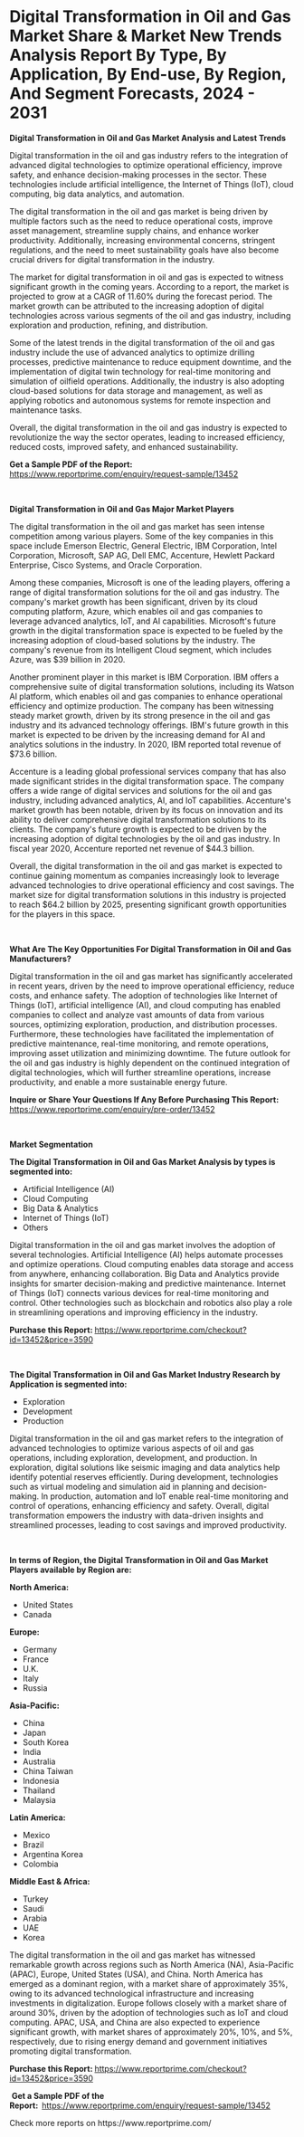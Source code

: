<p><h1>Digital Transformation in Oil and Gas Market Share & Market New Trends Analysis Report By Type, By Application, By End-use, By Region, And Segment Forecasts, 2024 - 2031</h1></p><p><strong>Digital Transformation in Oil and Gas Market Analysis and Latest Trends</strong></p>
<p><p>Digital transformation in the oil and gas industry refers to the integration of advanced digital technologies to optimize operational efficiency, improve safety, and enhance decision-making processes in the sector. These technologies include artificial intelligence, the Internet of Things (IoT), cloud computing, big data analytics, and automation.</p><p>The digital transformation in the oil and gas market is being driven by multiple factors such as the need to reduce operational costs, improve asset management, streamline supply chains, and enhance worker productivity. Additionally, increasing environmental concerns, stringent regulations, and the need to meet sustainability goals have also become crucial drivers for digital transformation in the industry.</p><p>The market for digital transformation in oil and gas is expected to witness significant growth in the coming years. According to a report, the market is projected to grow at a CAGR of 11.60% during the forecast period. The market growth can be attributed to the increasing adoption of digital technologies across various segments of the oil and gas industry, including exploration and production, refining, and distribution.</p><p>Some of the latest trends in the digital transformation of the oil and gas industry include the use of advanced analytics to optimize drilling processes, predictive maintenance to reduce equipment downtime, and the implementation of digital twin technology for real-time monitoring and simulation of oilfield operations. Additionally, the industry is also adopting cloud-based solutions for data storage and management, as well as applying robotics and autonomous systems for remote inspection and maintenance tasks.</p><p>Overall, the digital transformation in the oil and gas industry is expected to revolutionize the way the sector operates, leading to increased efficiency, reduced costs, improved safety, and enhanced sustainability.</p></p>
<p><strong>Get a Sample PDF of the Report:&nbsp;</strong> <a href="https://www.reportprime.com/enquiry/request-sample/13452">https://www.reportprime.com/enquiry/request-sample/13452</a></p>
<p>&nbsp;</p>
<p><strong>Digital Transformation in Oil and Gas Major Market Players</strong></p>
<p><p>The digital transformation in the oil and gas market has seen intense competition among various players. Some of the key companies in this space include Emerson Electric, General Electric, IBM Corporation, Intel Corporation, Microsoft, SAP AG, Dell EMC, Accenture, Hewlett Packard Enterprise, Cisco Systems, and Oracle Corporation.</p><p>Among these companies, Microsoft is one of the leading players, offering a range of digital transformation solutions for the oil and gas industry. The company's market growth has been significant, driven by its cloud computing platform, Azure, which enables oil and gas companies to leverage advanced analytics, IoT, and AI capabilities. Microsoft's future growth in the digital transformation space is expected to be fueled by the increasing adoption of cloud-based solutions by the industry. The company's revenue from its Intelligent Cloud segment, which includes Azure, was $39 billion in 2020.</p><p>Another prominent player in this market is IBM Corporation. IBM offers a comprehensive suite of digital transformation solutions, including its Watson AI platform, which enables oil and gas companies to enhance operational efficiency and optimize production. The company has been witnessing steady market growth, driven by its strong presence in the oil and gas industry and its advanced technology offerings. IBM's future growth in this market is expected to be driven by the increasing demand for AI and analytics solutions in the industry. In 2020, IBM reported total revenue of $73.6 billion.</p><p>Accenture is a leading global professional services company that has also made significant strides in the digital transformation space. The company offers a wide range of digital services and solutions for the oil and gas industry, including advanced analytics, AI, and IoT capabilities. Accenture's market growth has been notable, driven by its focus on innovation and its ability to deliver comprehensive digital transformation solutions to its clients. The company's future growth is expected to be driven by the increasing adoption of digital technologies by the oil and gas industry. In fiscal year 2020, Accenture reported net revenue of $44.3 billion.</p><p>Overall, the digital transformation in the oil and gas market is expected to continue gaining momentum as companies increasingly look to leverage advanced technologies to drive operational efficiency and cost savings. The market size for digital transformation solutions in this industry is projected to reach $64.2 billion by 2025, presenting significant growth opportunities for the players in this space.</p></p>
<p>&nbsp;</p>
<p><strong>What Are The Key Opportunities For Digital Transformation in Oil and Gas Manufacturers?</strong></p>
<p><p>Digital transformation in the oil and gas market has significantly accelerated in recent years, driven by the need to improve operational efficiency, reduce costs, and enhance safety. The adoption of technologies like Internet of Things (IoT), artificial intelligence (AI), and cloud computing has enabled companies to collect and analyze vast amounts of data from various sources, optimizing exploration, production, and distribution processes. Furthermore, these technologies have facilitated the implementation of predictive maintenance, real-time monitoring, and remote operations, improving asset utilization and minimizing downtime. The future outlook for the oil and gas industry is highly dependent on the continued integration of digital technologies, which will further streamline operations, increase productivity, and enable a more sustainable energy future.</p></p>
<p><strong>Inquire or Share Your Questions If Any Before Purchasing This Report:</strong> <a href="https://www.reportprime.com/enquiry/pre-order/13452">https://www.reportprime.com/enquiry/pre-order/13452</a></p>
<p>&nbsp;</p>
<p><strong>Market Segmentation</strong></p>
<p><strong>The Digital Transformation in Oil and Gas Market Analysis by types is segmented into:</strong></p>
<p><ul><li>Artificial Intelligence (AI)</li><li>Cloud Computing</li><li>Big Data & Analytics</li><li>Internet of Things (IoT)</li><li>Others</li></ul></p>
<p><p>Digital transformation in the oil and gas market involves the adoption of several technologies. Artificial Intelligence (AI) helps automate processes and optimize operations. Cloud computing enables data storage and access from anywhere, enhancing collaboration. Big Data and Analytics provide insights for smarter decision-making and predictive maintenance. Internet of Things (IoT) connects various devices for real-time monitoring and control. Other technologies such as blockchain and robotics also play a role in streamlining operations and improving efficiency in the industry.</p></p>
<p><strong>Purchase this Report:&nbsp;</strong><a href="https://www.reportprime.com/checkout?id=13452&price=3590">https://www.reportprime.com/checkout?id=13452&price=3590</a></p>
<p>&nbsp;</p>
<p><strong>The Digital Transformation in Oil and Gas Market Industry Research by Application is segmented into:</strong></p>
<p><ul><li>Exploration</li><li>Development</li><li>Production</li></ul></p>
<p><p>Digital transformation in the oil and gas market refers to the integration of advanced technologies to optimize various aspects of oil and gas operations, including exploration, development, and production. In exploration, digital solutions like seismic imaging and data analytics help identify potential reserves efficiently. During development, technologies such as virtual modeling and simulation aid in planning and decision-making. In production, automation and IoT enable real-time monitoring and control of operations, enhancing efficiency and safety. Overall, digital transformation empowers the industry with data-driven insights and streamlined processes, leading to cost savings and improved productivity.</p></p>
<p>&nbsp;</p>
<p><strong>In terms of Region, the Digital Transformation in Oil and Gas Market Players available by Region are:</strong></p>
<p>
    <p> <strong> North America: </strong>
        <ul>
            <li>United States</li>
            <li>Canada</li>
        </ul>
        </p> 
    <p> <strong> Europe: </strong>
        <ul>
            <li>Germany</li>
            <li>France</li>
            <li>U.K.</li>
            <li>Italy</li>
            <li>Russia</li>
        </ul>
        </p> 
    <p> <strong> Asia-Pacific: </strong>
        <ul>
            <li>China</li>
            <li>Japan</li>
            <li>South Korea</li>
            <li>India</li>
            <li>Australia</li>
            <li>China Taiwan</li>
            <li>Indonesia</li>
            <li>Thailand</li>
            <li>Malaysia</li>
        </ul>
        </p> 
    <p> <strong> Latin America: </strong>
        <ul>
            <li>Mexico</li>
            <li>Brazil</li>
            <li>Argentina Korea</li>
            <li>Colombia</li>
        </ul>
        </p> 
    <p> <strong> Middle East & Africa: </strong>
        <ul>
            <li>Turkey</li>
            <li>Saudi</li>
            <li>Arabia</li>
            <li>UAE</li>
            <li>Korea</li>
        </ul>
    </p>
    </p>
<p><p>The digital transformation in the oil and gas market has witnessed remarkable growth across regions such as North America (NA), Asia-Pacific (APAC), Europe, United States (USA), and China. North America has emerged as a dominant region, with a market share of approximately 35%, owing to its advanced technological infrastructure and increasing investments in digitalization. Europe follows closely with a market share of around 30%, driven by the adoption of technologies such as IoT and cloud computing. APAC, USA, and China are also expected to experience significant growth, with market shares of approximately 20%, 10%, and 5%, respectively, due to rising energy demand and government initiatives promoting digital transformation.</p></p>
<p><strong>Purchase this Report: </strong><a href="https://www.reportprime.com/checkout?id=13452&price=3590">https://www.reportprime.com/checkout?id=13452&price=3590</a></p>
<p>&nbsp;<strong>Get a Sample PDF of the Report:&nbsp;&nbsp;</strong><a href="https://www.reportprime.com/enquiry/request-sample/13452">https://www.reportprime.com/enquiry/request-sample/13452</a></p>
<p><strong></strong></p>
<p>Check more reports on https://www.reportprime.com/</p>